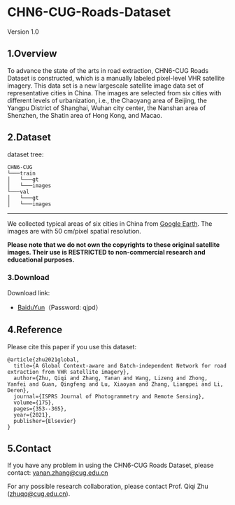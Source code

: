 # CHN6-CUG-Roads-Dataset
Version 1.0

## 1.Overview
To advance the state of the arts in road extraction, CHN6-CUG Roads Dataset is constructed, which is a manually labeled pixel-level VHR satellite imagery. This data set is a new largescale satellite image data set of representative cities in China. The images are selected from six cities with different levels of urbanization, i.e., the Chaoyang area of Beijing, the Yangpu District of Shanghai, Wuhan city center, the Nanshan area of Shenzhen, the Shatin area of Hong Kong, and Macao.

## 2.Dataset

dataset tree:

```
CHN6-CUG
└───train
│   └───gt
│   └───images
└───val
│   └───gt
│   └───images
```

---------

We collected typical areas of six cities in China from [Google Earth](http://earth.google.com). The images are with 50 cm/pixel spatial resolution. 

**Please note that we do not own the copyrights to these original satellite images. Their use is RESTRICTED to non-commercial research and educational purposes.**

### 3.Download

Download link: 

 - [BaiduYun](https://pan.baidu.com/s/14DBt1OC0VgvhO0QBNlS0gA)（Password: qjpd）

## 4.Reference

Please cite this paper if you use this dataset:

```
@article{zhu2021global,
  title={A Global Context-aware and Batch-independent Network for road extraction from VHR satellite imagery},
  author={Zhu, Qiqi and Zhang, Yanan and Wang, Lizeng and Zhong, Yanfei and Guan, Qingfeng and Lu, Xiaoyan and Zhang, Liangpei and Li, Deren},
  journal={ISPRS Journal of Photogrammetry and Remote Sensing},
  volume={175},
  pages={353--365},
  year={2021},
  publisher={Elsevier}
}
```
## 5.Contact
If you have any problem in using the CHN6-CUG Roads Dataset, please contact: yanan.zhang@cug.edu.cn

For any possible research collaboration, please contact Prof. Qiqi Zhu (zhuqq@cug.edu.cn).
